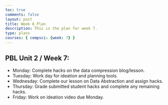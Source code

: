 ```yaml
---
toc: true
comments: false
layout: post
title: Week 6 Plan
description: This is the plan for week 7.
type: plans
courses: { compsci: {week: 7} }
---
```


## PBL Unit 2 / Week 7:
- Monday: Complete hacks on the data compression blog/lesson.
- Tuesday: Work day for ideation and planning tools.
- Wednesday: Complete our lesson on Data Abstraction and assign hacks.
- Thursday: Grade submitted student hacks and complete any remaining hacks.
- Friday: Work on ideation video due Monday.
